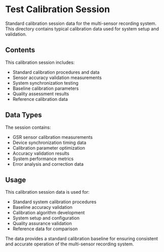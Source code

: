 # Test Calibration Session

Standard calibration session data for the multi-sensor recording system. This directory contains typical calibration data used for system setup and validation.

## Contents

This calibration session includes:
- Standard calibration procedures and data
- Sensor accuracy validation measurements
- System synchronization testing
- Baseline calibration parameters
- Quality assessment results
- Reference calibration data

## Data Types

The session contains:
- GSR sensor calibration measurements
- Device synchronization timing data
- Calibration parameter optimization
- Accuracy validation results
- System performance metrics
- Error analysis and correction data

## Usage

This calibration session data is used for:
- Standard system calibration procedures
- Baseline accuracy validation
- Calibration algorithm development
- System setup and configuration
- Quality assurance validation
- Reference data for comparison

The data provides a standard calibration baseline for ensuring consistent and accurate operation of the multi-sensor recording system.